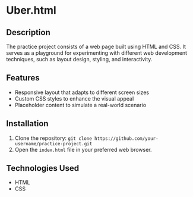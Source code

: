 # Uber.html

## Description

The practice project consists of a web page built using HTML and CSS. It serves as a playground for experimenting with different web development techniques, such as layout design, styling, and interactivity.

## Features

- Responsive layout that adapts to different screen sizes
- Custom CSS styles to enhance the visual appeal
- Placeholder content to simulate a real-world scenario

## Installation

1. Clone the repository: `git clone https://github.com/your-username/practice-project.git`
2. Open the `index.html` file in your preferred web browser.

## Technologies Used

- HTML
- CSS
